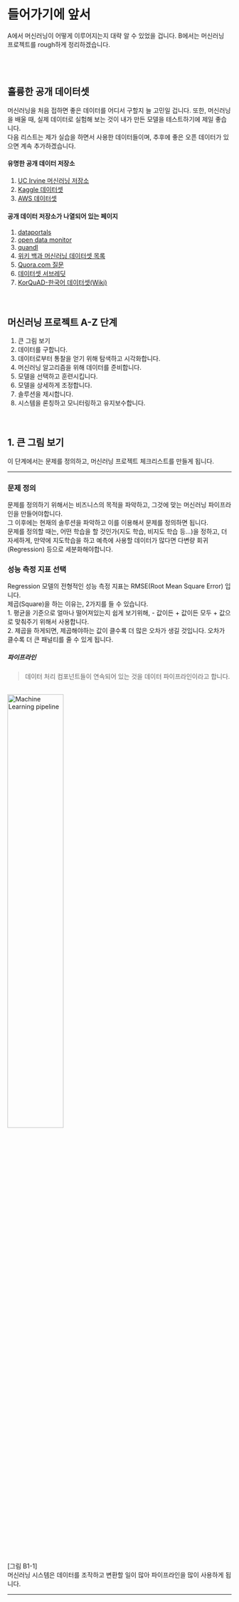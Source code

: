 # 들어가기에 앞서

 A에서 머신러닝이 어떻게 이루어지는지 대략 알 수 있었을 겁니다. B에서는 머신러닝 프로젝트를 rough하게 정리하겠습니다.<br/>
 <br/><br/><br/>
 
 ## 훌륭한 공개 데이터셋
 머신러닝을 처음 접하면 좋은 데이터를 어디서 구할지 늘 고민일 겁니다. 또한, 머신러닝을 배울 때, 실제 데이터로 실험해 보는 것이 내가 만든 모델을 테스트하기에 제일 좋습니다.<br/>
 다음 리스트는 제가 실습을 하면서 사용한 데이터들이며, 추후에 좋은 오픈 데이터가 있으면 계속 추가하겠습니다.
 #### 유명한 공개 데이터 저장소
 1. [UC Irvine 머신러닝 저장소](http://archive.ics.uci.edu/ml)
 2. [Kaggle 데이터셋](http://www.kaggle.com/datasets)
 3. [AWS 데이터셋](http://aws.amazon.com/ko/datasets)
 #### 공개 데이터 저장소가 나열되어 있는 페이지
 1. [dataportals](http://dataportals.org)
 2. [open data monitor](http://opendatamonitor.eu)
 3. [quandl](http://quandl.com)
 4. [위키 백과 머신러닝 데이터셋 목록](https://goo.gl/SKHN2k)
 5. [Quora.com 질문](http://goo.gl/zDR78y)
 6. [데이터셋 서브레딧](http://www.reddit.com/r/datasets)
 7. [KorQuAD-한국어 데이터셋(Wiki)](https://korquad.github.io)
 <br/><br/><br/>
 
 ## 머신러닝 프로젝트 A-Z 단계
 1. 큰 그림 보기
 2. 데이터를 구합니다.
 3. 데이터로부터 통찰을 얻기 위해 탐색하고 시각화합니다.
 4. 머신러닝 알고리즘을 위해 데이터를 준비합니다.
 5. 모델을 선택하고 훈련시킵니다.
 6. 모델을 상세하게 조정합니다.
 7. 솔루션을 제시합니다.
 8. 시스템을 론칭하고 모니터링하고 유지보수합니다.
<br/><br/><br/>

## 1. 큰 그림 보기
이 단계에서는 문제를 정의하고, 머신러닝 프로젝트 체크리스트를 만들게 됩니다.<br/>
<hr/>

### 문제 정의
문제를 정의하기 위해서는 비즈니스의 목적을 파악하고, 그것에 맞는 머신러닝 파이프라인을 만들어야합니다.<br/>
그 이후에는 현재의 솔루션을 파악하고 이를 이용해서 문제를 정의하면 됩니다.<br/>
문제를 정의할 때는, 어떤 학습을 할 것인가(지도 학습, 비지도 학습 등...)을 정하고, 더 자세하게, 만약에 지도학습을 하고 예측에 사용할 데이터가 많다면 다변량 회귀(Regression) 등으로 세분화해야합니다.

### 성능 측정 지표 선택
Regression 모델의 전형적인 성능 측정 지표는 RMSE(Root Mean Square Error) 입니다. <br/>
제곱(Square)을 하는 이유는, 2가지를 들 수 있습니다.<br/>
    1. 평균을 기준으로 얼마나 떨어져있는지 쉽게 보기위해,  - 값이든 + 값이든 모두 + 값으로 맞춰주기 위해서 사용합니다.<br/>
    2. 제곱을 하게되면, 제곱해야하는 값이 클수록 더 많은 오차가 생길 것입니다. 오차가 클수록 더 큰 패널티를 줄 수 있게 됩니다.<br/>
    
##### 파이프라인
> 데이터 처리 컴포넌트들이 연속되어 있는 것을 데이터 파이프라인이라고 합니다.
<br/>
<img src="https://upload.wikimedia.org/wikipedia/commons/thumb/5/54/Generic_Michigan-style_Supervised_LCS_Schematic.png/440px-Generic_Michigan-style_Supervised_LCS_Schematic.png" alt="Machine Learning pipeline" width="50%"/><br>
[그림 B1-1]<br/>
머신러닝 시스템은 데이터를 조작하고 변환할 일이 많아 파이프라인을 많이 사용하게 됩니다.
<hr/>

